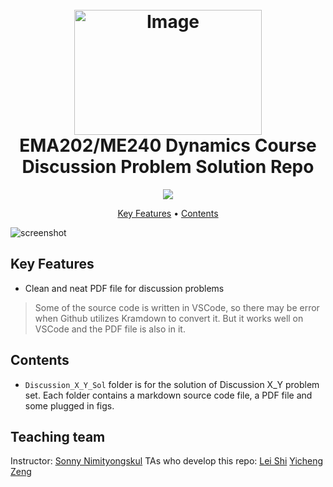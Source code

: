 
<h1 align="center">
  <br>
  <a href="https://canvas.wisc.edu/courses/364143"><img src="https://engineering.wisc.edu/wp-content/uploads/2022/02/default-16x9-1-scaled-scaled.jpg" alt="Image" width="300", height="200"></a>
  <br>
  EMA202/ME240 Dynamics Course Discussion Problem Solution Repo
  <br>
</h1>

<!-- <h4 align="center">A minimal Markdown Editor desktop app built on top of <a href="http://electron.atom.io" target="_blank">Electron</a>.</h4> -->

<p align="center">
  <a href="https://canvas.wisc.edu/courses/364143"><img src="https://badges.gitter.im/amitmerchant1990/electron-markdownify.svg"></a>
</p>

<p align="center">
  <a href="#key-features">Key Features</a> •
  <a href="#Contents">Contents</a> 
</p>

![screenshot](https://media1.giphy.com/media/3mfxH0nbfVFLt1gTpq/giphy.gif)

## Key Features

* Clean and neat PDF file for discussion problems

> Some of the source code is written in VSCode, so there may be error when Github utilizes Kramdown to convert it. But it works well on VSCode and the PDF file is also in it.

## Contents

- `Discussion_X_Y_Sol` folder is for the solution of Discussion X_Y problem set. Each folder contains a markdown source code file, a PDF file and some plugged in figs.

## Teaching team
Instructor: [Sonny Nimityongskul](https://directory.engr.wisc.edu/me/Faculty/Nimityongskul_Sonny/)
TAs who develop this repo: [Lei Shi](https://sky-lab-uw.github.io/people/) [Yicheng Zeng](https://well.robotics.wisc.edu/staff/zeng-yicheng/)
